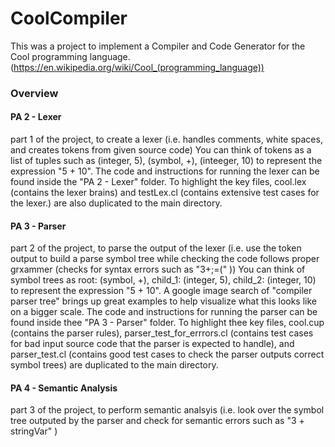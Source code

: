 # CoolCompiler

This was a project to implement a Compiler and Code Generator for the Cool programming language. (https://en.wikipedia.org/wiki/Cool_(programming_language))

### Overview

#### PA 2 - Lexer
part 1 of the project, to create a lexer (i.e. handles comments, white spaces, and creates tokens from given source code)
You can think of tokens as a list of tuples such as (integer, 5), (symbol, +), (inteeger, 10) to represent the expression "5 + 10".
The code and instructions for running the lexer can be found inside the "PA 2 - Lexer" folder. To highlight the key files, cool.lex (contains the lexer brains) and testLex.cl (contains extensive test cases for the lexer.) are also duplicated to the main directory.

#### PA 3 - Parser
part 2 of the project, to parse the output of the lexer (i.e. use the token output to build a parse symbol tree while checking the code follows proper grxammer (checks for syntax errors such as "3+;=(" ))
You can think of symbol trees as root: (symbol, +), child_1: (integer, 5), child_2: (integer, 10) to represent the expression "5 + 10". A google image search of "compiler parser tree" brings up great examples to help visualize what this looks like on a bigger scale.
The code and instructions for running the parser can be found inside thee "PA 3 - Parser" folder. To highlight thee key files, cool.cup (contains the parser rules), parser_test_for_errrors.cl (contains test cases for bad input source code that the parser is expected to handle), and parser_test.cl (contains good test cases to check the parser outputs correct symbol trees) are duplicated to the main directory.

#### PA 4 - Semantic Analysis
part 3 of the project, to perform semantic analsyis (i.e. look over the symbol tree outputed by the parser and check for semantic errors such as "3 + stringVar" )
